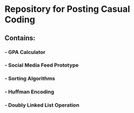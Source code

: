 # Repository for Posting Casual Coding
## Contains:
### - GPA Calculator
### - Social Media Feed Prototype
### - Sorting Algorithms
### - Huffman Encoding
### - Doubly Linked List Operation

